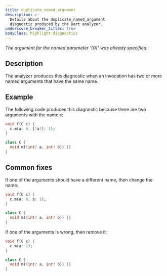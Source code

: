 ```yaml
---
title: duplicate_named_argument
description: >-
  Details about the duplicate_named_argument
  diagnostic produced by the Dart analyzer.
underscore_breaker_titles: true
bodyClass: highlight-diagnostics
---
```


_The argument for the named parameter '{0}' was already specified._

## Description

The analyzer produces this diagnostic when an invocation has two or more
named arguments that have the same name.

## Example

The following code produces this diagnostic because there are two arguments
with the name `a`:

```dart
void f(C c) {
  c.m(a: 0, [!a!]: 1);
}

class C {
  void m({int? a, int? b}) {}
}
```

## Common fixes

If one of the arguments should have a different name, then change the name:

```dart
void f(C c) {
  c.m(a: 0, b: 1);
}

class C {
  void m({int? a, int? b}) {}
}
```

If one of the arguments is wrong, then remove it:

```dart
void f(C c) {
  c.m(a: 1);
}

class C {
  void m({int? a, int? b}) {}
}
```
